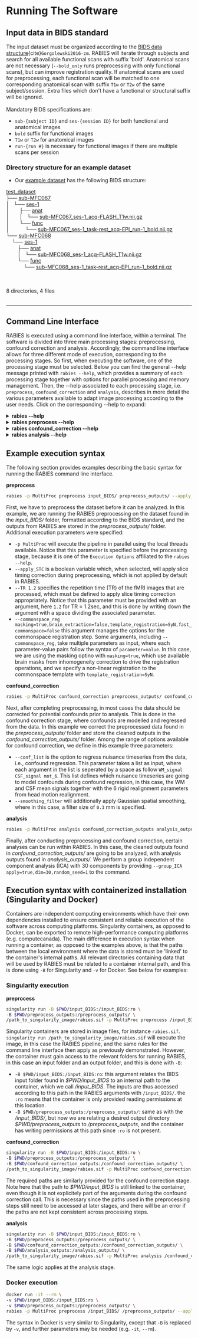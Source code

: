 # Running The Software

## Input data in BIDS standard

The input dataset must be organized according to the [BIDS data structure](https://bids.neuroimaging.io/){cite}`Gorgolewski2016-zm`. RABIES will iterate through subjects and search for all available functional scans with suffix 'bold'. Anatomical scans are not necessary (`--bold_only` runs preprocessing with only functional scans), but can improve registration quality. If anatomical scans are used for preprocessing, each functional scan will be matched to one corresponding anatomical scan with suffix `T1w` or `T2w` of the same subject/session. Extra files which don't have a functional or structural suffix will be ignored.
<br/>
<br/>
Mandatory BIDS specifications are:
* `sub-{subject ID}` and `ses-{session ID}` for both functional and anatomical images
* `bold` suffix for functional images
* `T1w` or `T2w` for anatomical images
* `run-{run #}` is necessary for functional images if there are multiple scans per session

### Directory structure for an example dataset
* Our [example dataset](http://doi.org/10.5281/zenodo.3937697) has the following BIDS structure:

<!DOCTYPE html>
<html>
<head>
 <meta http-equiv="Content-Type" content="text/html; charset=UTF-8">
 <meta name="Author" content="Made by 'tree'">
 <meta name="GENERATOR" content="$Version: $ tree v1.7.0 (c) 1996 - 2014 by Steve Baker, Thomas Moore, Francesc Rocher, Florian Sesser, Kyosuke Tokoro $">
  <!--
  BODY { font-family : ariel, monospace, sans-serif; }
  P { font-weight: normal; font-family : ariel, monospace, sans-serif; color: black; background-color: transparent;}
  B { font-weight: normal; color: black; background-color: transparent;}
  A:visited { font-weight : normal; text-decoration : none; background-color : transparent; margin : 0px 0px 0px 0px; padding : 0px 0px 0px 0px; display: inline; }
  A:link    { font-weight : normal; text-decoration : none; margin : 0px 0px 0px 0px; padding : 0px 0px 0px 0px; display: inline; }
  A:hover   { color : #000000; font-weight : normal; text-decoration : underline; background-color : yellow; margin : 0px 0px 0px 0px; padding : 0px 0px 0px 0px; display: inline; }
  A:active  { color : #000000; font-weight: normal; background-color : transparent; margin : 0px 0px 0px 0px; padding : 0px 0px 0px 0px; display: inline; }
  .VERSION { font-size: small; font-family : arial, sans-serif; }
  .NORM  { color: black;  background-color: transparent;}
  .FIFO  { color: purple; background-color: transparent;}
  .CHAR  { color: yellow; background-color: transparent;}
  .DIR   { color: blue;   background-color: transparent;}
  .BLOCK { color: yellow; background-color: transparent;}
  .LINK  { color: aqua;   background-color: transparent;}
  .SOCK  { color: fuchsia;background-color: transparent;}
  .EXEC  { color: green;  background-color: transparent;}
  -->
</head>
<body>
	<p>
	<a href="test_dataset">test_dataset</a><br>
	├── <a href="test_dataset/sub-MFC067/">sub-MFC067</a><br>
	│   └── <a href="test_dataset/sub-MFC067/ses-1/">ses-1</a><br>
	│   &nbsp;&nbsp;&nbsp; ├── <a href="test_dataset/sub-MFC067/ses-1/anat/">anat</a><br>
	│   &nbsp;&nbsp;&nbsp; │   └── <a href="test_dataset/sub-MFC067/ses-1/anat/sub-MFC067_ses-1_acq-FLASH_T1w.nii.gz">sub-MFC067_ses-1_acq-FLASH_T1w.nii.gz</a><br>
	│   &nbsp;&nbsp;&nbsp; └── <a href="test_dataset/sub-MFC067/ses-1/func/">func</a><br>
	│   &nbsp;&nbsp;&nbsp; &nbsp;&nbsp;&nbsp; └── <a href="test_dataset/sub-MFC067/ses-1/func/sub-MFC067_ses-1_task-rest_acq-EPI_run-1_bold.nii.gz">sub-MFC067_ses-1_task-rest_acq-EPI_run-1_bold.nii.gz</a><br>
	└── <a href="test_dataset/sub-MFC068/">sub-MFC068</a><br>
	&nbsp;&nbsp;&nbsp; └── <a href="test_dataset/sub-MFC068/ses-1/">ses-1</a><br>
	&nbsp;&nbsp;&nbsp; &nbsp;&nbsp;&nbsp; ├── <a href="test_dataset/sub-MFC068/ses-1/anat/">anat</a><br>
	&nbsp;&nbsp;&nbsp; &nbsp;&nbsp;&nbsp; │   └── <a href="test_dataset/sub-MFC068/ses-1/anat/sub-MFC068_ses-1_acq-FLASH_T1w.nii.gz">sub-MFC068_ses-1_acq-FLASH_T1w.nii.gz</a><br>
	&nbsp;&nbsp;&nbsp; &nbsp;&nbsp;&nbsp; └── <a href="test_dataset/sub-MFC068/ses-1/func/">func</a><br>
	&nbsp;&nbsp;&nbsp; &nbsp;&nbsp;&nbsp; &nbsp;&nbsp;&nbsp; └── <a href="test_dataset/sub-MFC068/ses-1/func/sub-MFC068_ses-1_task-rest_acq-EPI_run-1_bold.nii.gz">sub-MFC068_ses-1_task-rest_acq-EPI_run-1_bold.nii.gz</a><br>
	<br><br>
	</p>
	<p>

8 directories, 4 files
	<br><br>
	</p>
	<hr>
</body>
</html>

## Command Line Interface

RABIES is executed using a command line interface, within a terminal. The software is divided into three main processing stages: preprocessing, confound correction and analysis. Accordingly, the command line interface allows for three different mode of execution, corresponding to the processing stages. So first, when executing the software, one of the processing stage must be selected. Below you can find the general --help message printed with `rabies --help`, which provides a summary of each processing stage together with options for parallel processing and memory management. Then, the --help associated to each processing stage, i.e. `preprocess`, `confound_correction` and `analysis`, describes in more detail the various parameters available to adapt image processing according to the user needs. Click on the corresponding --help to expand:

<details><summary><b>rabies --help</b></summary>
<p>

```
usage: rabies [-h] [-p {Linear,MultiProc,SGE,SGEGraph,PBS,LSF,SLURM,SLURMGraph}] [--local_threads LOCAL_THREADS]
              [--scale_min_memory SCALE_MIN_MEMORY] [--min_proc MIN_PROC] [--verbose VERBOSE]
              Processing stage ...

RABIES performs multiple stages of rodent fMRI image processing, including preprocessing, 
confound correction, simple analyses and data quality assessment.

optional arguments:
  -h, --help            show this help message and exit

Processing options:
  The RABIES workflow is seperated into three main processing stages: preprocessing, 
  confound correction and analysis. Outputs from the preprocessing provide the inputs for
  the subsequent confound correction, and finally analysis.

  Processing stage      Description
    preprocess          
                        Conducts preprocessing on an input dataset in BIDS format. Preprocessing includes 
                        motion realignment, susceptibility distortions correction through non-linear 
                        registration, alignment to commonspace, anatomical parcellation and evaluation of 
                        nuisance timecourses.
                        
    confound_correction
                        
                        Flexible options for confound correction are applied directly on preprocessing outputs
                        from RABIES to derive cleaned timeseries. Various correction strategies, if selected, are
                        applied in the following order, following best practices from human litterature:
                           #1 - Compute and apply frame censoring mask (from FD and/or DVARS thresholds)
                           #2 - If --match_number_timepoints is selected, each scan is matched to the 
                               defined minimum_timepoint number of frames.
                           #3 - Linear/Quadratic detrending of fMRI timeseries and nuisance regressors
                           #4 - Apply ICA-AROMA.
                           #5 - If frequency filtering and frame censoring are applied, simulate data in censored
                               timepoints using the Lomb-Scargle periodogram, as suggested in Power et al. (2014, 
                               Neuroimage), for both the fMRI timeseries and nuisance regressors prior to filtering.
                           #6 - As recommended in Lindquist et al. (2019, Human brain mapping), make the nuisance 
                               regressors orthogonal to the temporal frequency filter.
                           #7 - Apply highpass and/or lowpass filtering on the fMRI timeseries (with simulated 
                               timepoints).
                           #8 - Re-apply the frame censoring mask onto filtered fMRI timeseries and nuisance 
                               regressors, taking out the simulated timepoints. Edge artefacts from frequency 
                               filtering can also be removed as recommended in Power et al. (2014, Neuroimage).
                           #9 - Apply confound regression using the selected nuisance regressors (see --conf_list
                               options).
                           #10 - Scaling of timeseries variance
                           #11 - Apply Gaussian spatial smoothing.
                        
    analysis            
                        Conduct simple resting-state functional connectivity (FC) analysis, or data quality
                        diagnosis, on cleaned timeseries after confound correction. Analysis options include
                        seed-based FC, whole-brain FC matrix, group-ICA and dual regression. --data_diagnosis
                        computes features of data quality at the individual scan and group levels, as in 
                        Desrosiers-Gregoire et al. (in prep)
                        

Execution Options:
  Options for parallel execution and memory management.

  -p {Linear,MultiProc,SGE,SGEGraph,PBS,LSF,SLURM,SLURMGraph}, --plugin {Linear,MultiProc,SGE,SGEGraph,PBS,LSF,SLURM,SLURMGraph}
                        Specify the nipype plugin for workflow execution.
                        Consult https://nipype.readthedocs.io/en/0.11.0/users/plugins.html for details.
                        (default: Linear)
                        
  --local_threads LOCAL_THREADS
                        For --plugin MultiProc, set the maximum number of processors run in parallel.
                        Defaults to number of CPUs.
                        (default: 12)
                        
  --scale_min_memory SCALE_MIN_MEMORY
                        For --plugin MultiProc, set the memory scaling factor attributed to nodes during
                        execution. Increase the scaling if memory crashes are reported.
                        (default: 1.0)
                        
  --min_proc MIN_PROC   For --plugin SGE/SGEGraph, scale the number of nodes attributed to jobs to
                        avoid memory crashes.
                        (default: 1)
                        
  --verbose VERBOSE     Set the verbose level. 0=WARNING, 1=INFO, 2 or above=DEBUG.
                        (default: 1)
```
</p>
</details>

<details><summary><b>rabies preprocess --help</b></summary>
<p>

```
usage: rabies preprocess [-h] [--bold_only] [--anat_autobox] [--bold_autobox] [--apply_despiking] [--HMC_option {intraSubjectBOLD,0,1,2,3}]
                         [--apply_slice_mc] [--detect_dummy] [--data_type {int16,int32,float32,float64}] [--anat_inho_cor ANAT_INHO_COR]
                         [--anat_robust_inho_cor ANAT_ROBUST_INHO_COR] [--bold_inho_cor BOLD_INHO_COR] [--bold_robust_inho_cor BOLD_ROBUST_INHO_COR]
                         [--commonspace_reg COMMONSPACE_REG] [--bold2anat_coreg BOLD2ANAT_COREG] [--nativespace_resampling NATIVESPACE_RESAMPLING]
                         [--commonspace_resampling COMMONSPACE_RESAMPLING] [--anatomical_resampling ANATOMICAL_RESAMPLING] [--apply_STC] [--TR TR]
                         [--tpattern {alt-z,seq-z,alt+z,seq+z}] [--stc_axis {X,Y,Z}] [--anat_template ANAT_TEMPLATE] [--brain_mask BRAIN_MASK]
                         [--WM_mask WM_MASK] [--CSF_mask CSF_MASK] [--vascular_mask VASCULAR_MASK] [--labels LABELS]
                         bids_dir output_dir

positional arguments:
  bids_dir              The root folder of the BIDS-formated input data directory.
                        
  output_dir            the output path to drop outputs from major preprocessing steps.
                        

optional arguments:
  -h, --help            show this help message and exit
  --bold_only           Apply preprocessing with only EPI scans. Commonspace registration is executed directly using
                        the corrected EPI 3D reference images. The commonspace registration simultaneously applies
                        distortion correction, this option will produce only commonspace outputs.
                        (default: False)
                        
  --anat_autobox        Crops out extra space around the brain on the structural image using AFNI's 3dAutobox
                        https://afni.nimh.nih.gov/pub/dist/doc/program_help/3dAutobox.html.
                        (default: False)
                        
  --bold_autobox        Crops out extra space around the brain on the EPI image using AFNI's 3dAutobox
                        https://afni.nimh.nih.gov/pub/dist/doc/program_help/3dAutobox.html.
                        (default: False)
                        
  --apply_despiking     Applies AFNI's 3dDespike https://afni.nimh.nih.gov/pub/dist/doc/program_help/3dDespike.html.
                        (default: False)
                        
  --HMC_option {intraSubjectBOLD,0,1,2,3}
                        Select an option for head motion realignment among the pre-built options from
                        https://github.com/ANTsX/ANTsR/blob/master/R/ants_motion_estimation.R.
                        (default: intraSubjectBOLD)
                        
  --apply_slice_mc      Whether to apply a slice-specific motion correction after initial volumetric HMC. This can 
                        correct for interslice misalignment resulting from within-TR motion. With this option, 
                        motion corrections and the subsequent resampling from registration are applied sequentially
                        since the 2D slice registrations cannot be concatenate with 3D transforms. 
                        (default: False)
                        
  --detect_dummy        Detect and remove initial dummy volumes from the EPI, and generate a reference EPI based on
                        these volumes if detected. Dummy volumes will be removed from the output preprocessed EPI.
                        (default: False)
                        
  --data_type {int16,int32,float32,float64}
                        Specify data format outputs to control for file size.
                        (default: float32)
                        

Registration Options:
  Customize registration operations and troubleshoot registration failures.

  --anat_inho_cor ANAT_INHO_COR
                        Select options for the inhomogeneity correction of the structural image.
                        * method: specify which registration strategy is employed for providing a brain mask.
                        *** Rigid: conducts only rigid registration.
                        *** Affine: conducts Rigid then Affine registration.
                        *** SyN: conducts Rigid, Affine then non-linear registration.
                        *** no_reg: skip registration.
                        *** N4_reg: previous correction script prior to version 0.3.1.
                        *** disable: disables the inhomogeneity correction.
                        * otsu_thresh: The inhomogeneity correction script necessitates an initial correction with a 
                         Otsu masking strategy (prior to registration of an anatomical mask). This option sets the 
                         Otsu threshold level to capture the right intensity distribution. 
                        *** Specify an integer among [0,1,2,3,4]. 
                        * multiotsu: Select this option to perform a staged inhomogeneity correction, where only 
                         lower intensities are initially corrected, then higher intensities are iteratively 
                         included to eventually correct the whole image. This technique may help with images with 
                         particularly strong inhomogeneity gradients and very low intensities.
                        *** Specify 'true' or 'false'. 
                        (default: method=SyN,otsu_thresh=2,multiotsu=false)
                        
  --anat_robust_inho_cor ANAT_ROBUST_INHO_COR
                        When selecting this option, inhomogeneity correction is executed twice to optimize 
                        outcomes. After completing an initial inhomogeneity correction step, the corrected outputs 
                        are co-registered to generate an unbiased template, using the same method as the commonspace 
                        registration. This template is then masked, and is used as a new target for masking during a 
                        second iteration of inhomogeneity correction. Using this dataset-specific template should 
                        improve the robustness of masking for inhomogeneity correction.
                        * apply: select 'true' to apply this option. 
                         *** Specify 'true' or 'false'. 
                        * masking: Combine masks derived from the inhomogeneity correction step to support 
                         registration during the generation of the unbiased template, and then during template 
                         registration.
                         *** Specify 'true' or 'false'. 
                        * brain_extraction: conducts brain extraction prior to template registration based on the 
                         combined masks from inhomogeneity correction. This will enhance brain edge-matching, but 
                         requires good quality masks. This should be selected along the 'masking' option.
                         *** Specify 'true' or 'false'. 
                        * template_registration: Specify a registration script for the alignment of the 
                         dataset-generated unbiased template to a reference template for masking.
                        *** Rigid: conducts only rigid registration.
                        *** Affine: conducts Rigid then Affine registration.
                        *** SyN: conducts Rigid, Affine then non-linear registration.
                        *** no_reg: skip registration.
                        (default: apply=false,masking=false,brain_extraction=false,template_registration=SyN)
                        
  --bold_inho_cor BOLD_INHO_COR
                        Same as --anat_inho_cor, but for the EPI images.
                        (default: method=Rigid,otsu_thresh=2,multiotsu=false)
                        
  --bold_robust_inho_cor BOLD_ROBUST_INHO_COR
                        Same as --anat_robust_inho_cor, but for the EPI images.
                        (default: apply=false,masking=false,brain_extraction=false,template_registration=SyN)
                        
  --commonspace_reg COMMONSPACE_REG
                        Specify registration options for the commonspace registration.
                        * masking: Combine masks derived from the inhomogeneity correction step to support 
                         registration during the generation of the unbiased template, and then during template 
                         registration.
                        *** Specify 'true' or 'false'. 
                        * brain_extraction: conducts brain extraction prior to template registration based on the 
                         combined masks from inhomogeneity correction. This will enhance brain edge-matching, but 
                         requires good quality masks. This should be selected along the 'masking' option.
                        *** Specify 'true' or 'false'. 
                        * template_registration: Specify a registration script for the alignment of the 
                         dataset-generated unbiased template to the commonspace atlas.
                        *** Rigid: conducts only rigid registration.
                        *** Affine: conducts Rigid then Affine registration.
                        *** SyN: conducts Rigid, Affine then non-linear registration.
                        *** no_reg: skip registration.
                        * fast_commonspace: Skip the generation of a dataset-generated unbiased template, and 
                         instead, register each scan independently directly onto the commonspace atlas, using the 
                         template_registration. This option can be faster, but may decrease the quality of 
                         alignment between subjects. 
                        *** Specify 'true' or 'false'. 
                        (default: masking=false,brain_extraction=false,template_registration=SyN,fast_commonspace=false)
                        
  --bold2anat_coreg BOLD2ANAT_COREG
                        Specify the registration script for cross-modal alignment between the EPI and structural
                        images. This operation is responsible for correcting EPI susceptibility distortions.
                        * masking: With this option, the brain masks obtained from the EPI inhomogeneity correction 
                         step are used to support registration.
                        *** Specify 'true' or 'false'. 
                        * brain_extraction: conducts brain extraction prior to registration using the EPI masks from 
                         inhomogeneity correction. This will enhance brain edge-matching, but requires good quality 
                         masks. This should be selected along the 'masking' option.
                        *** Specify 'true' or 'false'. 
                        * registration: Specify a registration script.
                        *** Rigid: conducts only rigid registration.
                        *** Affine: conducts Rigid then Affine registration.
                        *** SyN: conducts Rigid, Affine then non-linear registration.
                        *** no_reg: skip registration.
                        (default: masking=false,brain_extraction=false,registration=SyN)
                        

Resampling Options:
  The following options allow to resample the voxel dimensions for the preprocessed EPIs
  or for the anatomical images during registration.
  The resampling syntax must be 'dim1xdim2xdim3' (in mm), follwing the RAS axis convention
  (dim1=Right-Left, dim2=Anterior-Posterior, dim3=Superior-Inferior). If 'inputs_defined'
  is provided instead of axis dimensions, the original dimensions are preserved.

  --nativespace_resampling NATIVESPACE_RESAMPLING
                        Can specify a resampling dimension for the nativespace fMRI outputs.
                        (default: inputs_defined)
                        
  --commonspace_resampling COMMONSPACE_RESAMPLING
                        Can specify a resampling dimension for the commonspace fMRI outputs.
                        (default: inputs_defined)
                        
  --anatomical_resampling ANATOMICAL_RESAMPLING
                        
                        This specifies resampling dimensions for the anatomical registration targets. By 
                        default, images are resampled to isotropic resolution based on the smallest dimension
                        among the provided anatomical images (EPI images instead if --bold_only is True). 
                        Increasing voxel resampling size will increase registration speed at the cost of 
                        accuracy.
                        (default: inputs_defined)
                        

STC Options:
  Specify Slice Timing Correction (STC) info that is fed to AFNI's 3dTshift
  (https://afni.nimh.nih.gov/pub/dist/doc/program_help/3dTshift.html). The STC is applied
  in the anterior-posterior orientation, and thus RABIES assumes slices were acquired in
  this direction.

  --apply_STC           Select this option to apply the STC step.
                        (default: False)
                        
  --TR TR               Specify repetition time (TR) in seconds. (e.g. --TR 1.2)
                        (default: auto)
                        
  --tpattern {alt-z,seq-z,alt+z,seq+z}
                        Specify if interleaved ('alt') or sequential ('seq') acquisition, and specify in which 
                        direction (- or +) to apply the correction. If slices were acquired from front to back, 
                        the correction should be in the negative (-) direction. Refer to this discussion on the 
                        topic for more information https://github.com/CoBrALab/RABIES/discussions/217.
                        (default: alt-z)
                        
  --stc_axis {X,Y,Z}    Can specify over which axis of the image the STC must be applied. Generally, the correction 
                        should be over the Y axis, which corresponds to the anteroposterior axis in RAS convention. 
                        (default: Y)
                        

Template Files:
  Specify commonspace template and associated mask/label files. By default, RABIES
  provides the mouse DSURQE atlas
  https://wiki.mouseimaging.ca/display/MICePub/Mouse+Brain+Atlases.

  --anat_template ANAT_TEMPLATE
                        Anatomical file for the commonspace atlas.
                        (default: /home/gabriel/.local/share/rabies/DSURQE_40micron_average.nii.gz)
                        
  --brain_mask BRAIN_MASK
                        Brain mask aligned with the template.
                        (default: /home/gabriel/.local/share/rabies/DSURQE_40micron_mask.nii.gz)
                        
  --WM_mask WM_MASK     White matter mask aligned with the template.
                        (default: /home/gabriel/.local/share/rabies/DSURQE_40micron_eroded_WM_mask.nii.gz)
                        
  --CSF_mask CSF_MASK   CSF mask aligned with the template.
                        (default: /home/gabriel/.local/share/rabies/DSURQE_40micron_eroded_CSF_mask.nii.gz)
                        
  --vascular_mask VASCULAR_MASK
                        Can provide a mask of major blood vessels to compute associated nuisance timeseries.
                        The default mask was generated by applying MELODIC ICA and selecting the resulting 
                        component mapping onto major brain vessels.
                        (default: /home/gabriel/.local/share/rabies/vascular_mask.nii.gz)
                        
  --labels LABELS       Labels file providing the atlas anatomical annotations.
                        (default: /home/gabriel/.local/share/rabies/DSURQE_40micron_labels.nii.gz)
```

</p>
</details>

<details><summary><b>rabies confound_correction --help</b></summary>
<p>

```
usage: rabies confound_correction [-h] [--nativespace_analysis] [--image_scaling {None,background_noise,global_variance,voxelwise_standardization}]
                                  [--detrending_order {linear,quadratic}]
                                  [--conf_list [{WM_signal,CSF_signal,vascular_signal,global_signal,aCompCor,mot_6,mot_24,mean_FD} ...]]
                                  [--frame_censoring FRAME_CENSORING] [--TR TR] [--highpass HIGHPASS] [--lowpass LOWPASS] [--edge_cutoff EDGE_CUTOFF]
                                  [--smoothing_filter SMOOTHING_FILTER] [--match_number_timepoints] [--ica_aroma ICA_AROMA] [--read_datasink]
                                  [--timeseries_interval TIMESERIES_INTERVAL]
                                  preprocess_out output_dir

positional arguments:
  preprocess_out        path to RABIES preprocessing output directory.
                        
  output_dir            path for confound correction output directory.
                        

optional arguments:
  -h, --help            show this help message and exit
  --nativespace_analysis
                        Conduct confound correction and analysis in native space.
                        (default: False)
                        
  --image_scaling {None,background_noise,global_variance,voxelwise_standardization}
                        Select an option for scaling the image variance to match the intensity profile of 
                        different scans and avoid biases in data variance and amplitude estimation during analysis.
                        The variance explained from confound regression is also scaled accordingly for later use with 
                        --data_diagnosis. 
                        *** None: No scaling is applied, only detrending.
                        *** background_noise: a mask is derived to map background noise, and scale the image 
                           intensity relative to the noise standard deviation. 
                        *** global_variance: After applying confound correction, the cleaned timeseries are scaled 
                           according to the total standard deviation of all voxels, to scale total variance to 1. 
                        *** voxelwise_standardization: After applying confound correction, each voxel is separately 
                           scaled to unit variance (z-scoring). 
                        (default: None)
                        
  --detrending_order {linear,quadratic}
                        Select between linear or quadratic (second-order) detrending of voxel timeseries.
                        (default: linear)
                        
  --conf_list [{WM_signal,CSF_signal,vascular_signal,global_signal,aCompCor,mot_6,mot_24,mean_FD} ...]
                        Select list of nuisance regressors that will be applied on voxel timeseries, i.e., confound
                        regression.
                        *** WM/CSF/vascular/global_signal: correspond to mean signal from WM/CSF/vascular/brain 
                           masks.
                        *** mot_6: 6 rigid head motion correction parameters.
                        *** mot_24: mot_6 + their temporal derivative, then all 12 parameters squared, as in 
                           Friston et al. (1996, Magnetic Resonance in Medicine).
                        *** aCompCor: method from Muschelli et al. (2014, Neuroimage), where component timeseries
                           are obtained using PCA, conducted on the combined WM and CSF masks voxel timeseries. 
                           Components adding up to 50 percent of the variance are included.
                        *** mean_FD: the mean framewise displacement timecourse.
                        (default: [])
                        
  --frame_censoring FRAME_CENSORING
                        Censor frames that are highly corrupted (i.e. 'scrubbing'). 
                        * FD_censoring: Apply frame censoring based on a framewise displacement threshold. The frames 
                         that exceed the given threshold, together with 1 back and 2 forward frames will be masked 
                         out, as in Power et al. (2012, Neuroimage).
                        *** Specify 'true' or 'false'. 
                        * FD_threshold: the FD threshold in mm. 
                        * DVARS_censoring: Will remove timepoints that present outlier values on the DVARS metric 
                         (temporal derivative of global signal). This method will censor timepoints until the 
                         distribution of DVARS values across time does not contain outliers values above or below 2.5 
                         standard deviations.
                        *** Specify 'true' or 'false'. 
                        * minimum_timepoint: Can set a minimum number of timepoints remaining after frame censoring. 
                         If the threshold is not met, an empty file is generated and the scan is not considered in 
                         further steps. 
                        (default: FD_censoring=false,FD_threshold=0.05,DVARS_censoring=false,minimum_timepoint=3)
                        
  --TR TR               Specify repetition time (TR) in seconds. (e.g. --TR 1.2)
                        (default: auto)
                        
  --highpass HIGHPASS   Specify highpass filter frequency.
                        (default: None)
                        
  --lowpass LOWPASS     Specify lowpass filter frequency.
                        (default: None)
                        
  --edge_cutoff EDGE_CUTOFF
                        Specify the number of seconds to cut at beginning and end of acquisition if applying a
                        frequency filter. Frequency filters generate edge effects at begining and end of the
                        timeseries. We recommend to cut those timepoints (around 30sec at both end for 0.01Hz 
                        highpass.).
                        (default: 0)
                        
  --smoothing_filter SMOOTHING_FILTER
                        Specify filter size in mm for spatial smoothing. Will apply nilearn's function 
                        https://nilearn.github.io/modules/generated/nilearn.image.smooth_img.html
                        (default: None)
                        
  --match_number_timepoints
                        With this option, only a subset of the timepoints are kept post-censoring to match the 
                        --minimum_timepoint number for all scans. This can be conducted to avoid inconsistent 
                        temporal degrees of freedom (tDOF) between scans during downstream analysis. We recommend 
                        selecting this option if a significant confounding effect of tDOF is detected during --data_diagnosis.
                        The extra timepoints removed are randomly selected among the set available post-censoring.
                        (default: False)
                        
  --ica_aroma ICA_AROMA
                        Apply ICA-AROMA denoising (Pruim et al. 2015). The original classifier was modified to incorporate 
                        rodent-adapted masks and classification hyperparameters.
                        * apply: apply the denoising.
                        *** Specify 'true' or 'false'. 
                        * dim: Specify a pre-determined number of MELODIC components to derive. '0' will use an automatic 
                         estimator. 
                        * random_seed: For reproducibility, this option sets a fixed random seed for MELODIC. 
                        (default: apply=false,dim=0,random_seed=1)
                        
  --read_datasink       
                        Choose this option to read preprocessing outputs from datasinks instead of the saved 
                        preprocessing workflow graph. This allows to run confound correction without having 
                        available RABIES preprocessing folders, but the targetted datasink folders must follow the
                        structure of RABIES preprocessing.
                        (default: False)
                        
  --timeseries_interval TIMESERIES_INTERVAL
                        Before confound correction, can crop the timeseries within a specific interval.
                        e.g. '0,80' for timepoint 0 to 80.
                        (default: all)
```

</p>
</details>


<details><summary><b>rabies analysis --help</b></summary>
<p>

```
usage: rabies analysis [-h] [--scan_list [SCAN_LIST ...]] [--prior_maps PRIOR_MAPS] [--prior_bold_idx [PRIOR_BOLD_IDX ...]]
                       [--prior_confound_idx [PRIOR_CONFOUND_IDX ...]] [--data_diagnosis] [--seed_list [SEED_LIST ...]]
                       [--seed_prior_list [SEED_PRIOR_LIST ...]] [--FC_matrix] [--ROI_type {parcellated,voxelwise}] [--ROI_csv ROI_CSV]
                       [--group_ica GROUP_ICA] [--DR_ICA] [--NPR_temporal_comp NPR_TEMPORAL_COMP] [--NPR_spatial_comp NPR_SPATIAL_COMP]
                       confound_correction_out output_dir

positional arguments:
  confound_correction_out
                        path to RABIES confound correction output directory.
                        
  output_dir            path for analysis outputs.
                        

optional arguments:
  -h, --help            show this help message and exit
  --scan_list [SCAN_LIST ...]
                        This option offers to run the analysis on a subset of the scans. The scans are selected by
                        providing the full path to the corresponding EPI file in the input BIDS folder. The list 
                        of scan can be specified manually as a list of file name '--scan_list scan1.nii.gz 
                        scan2.nii.gz ...' or the files can be imbedded into a .txt file with one filename per row.
                        By default, 'all' will use all the scans previously processed.
                        (default: ['all'])
                        
  --prior_maps PRIOR_MAPS
                        Provide a 4D nifti image with a series of spatial priors representing common sources of
                        signal (e.g. ICA components from a group-ICA run). This 4D prior map file will be used for 
                        Dual regression, Dual ICA and --data_diagnosis. The RABIES default corresponds to a MELODIC 
                        run on a combined group of anesthetized-ventilated and awake mice. Confound correction 
                        consisted of highpass at 0.01 Hz, FD censoring at 0.03mm, DVARS censoring, and 
                        mot_6,WM_signal,CSF_signal as regressors.
                        (default: /home/gabriel/.local/share/rabies/melodic_IC.nii.gz)
                        
  --prior_bold_idx [PRIOR_BOLD_IDX ...]
                        Specify the indices for the priors corresponding to BOLD sources from --prior_maps. These will
                        be fitted during Dual ICA and provide the BOLD components during --data_diagnosis.
                        (default: [5, 12, 19])
                        
  --prior_confound_idx [PRIOR_CONFOUND_IDX ...]
                        Specify the indices for the confound components from --prior_maps. This is pertinent for the
                        --data_diagnosis outputs.
                        (default: [0, 1, 2, 6, 7, 8, 9, 10, 11, 13, 14, 21, 22, 24, 26, 28, 29])
                        
  --data_diagnosis      This option carries out the spatiotemporal diagnosis as described in Desrosiers-Gregoire et al. 
                        The diagnosis generates key temporal and spatial features both at the scan level and the group
                        level, allowing the identification of sources of confounds and data quality issues. We recommend 
                        using this data diagnosis workflow, more detailed in the publication, to improve the control for 
                        data quality issues and prevent the corruptions of analysis outputs.
                        (default: False)
                        
  --seed_list [SEED_LIST ...]
                        Can provide a list of Nifti files providing a mask for an anatomical seed, which will be used
                        to evaluate seed-based connectivity maps using on Pearson's r. Each seed must consist of 
                        a binary mask representing the ROI in commonspace.
                        (default: [])
                        
  --seed_prior_list [SEED_PRIOR_LIST ...]
                        For analysis QC of seed-based FC during --data_diagnosis, prior network maps are required for 
                        each seed provided in --seed_list. Provide the list of prior files in matching order of the 
                        --seed_list arguments to match corresponding seed maps.
                        (default: [])
                        
  --FC_matrix           Compute whole-brain connectivity matrices using Pearson's r between ROI timeseries.
                        (default: False)
                        
  --ROI_type {parcellated,voxelwise}
                        Define ROIs for --FC_matrix between 'parcellated' from the provided atlas during preprocessing,
                        or 'voxelwise' to derive the correlations between every voxel.(default: parcellated)
                        
  --ROI_csv ROI_CSV     A CSV file with the ROI names matching the ROI index numbers in the atlas labels Nifti file. 
                        A copy of this file is provided along the FC matrix generated for each subject.
                        (default: /home/gabriel/.local/share/rabies/DSURQE_40micron_labels.nii.gz)
                        
  --group_ica GROUP_ICA
                        Perform group-ICA using FSL's MELODIC on the whole dataset's cleaned timeseries.
                        Note that confound correction must have been conducted on commonspace outputs.
                        * apply: compute group-ICA.
                        *** Specify 'true' or 'false'. 
                        * dim: Specify a pre-determined number of MELODIC components to derive. '0' will use an automatic 
                         estimator. 
                        * random_seed: For reproducibility, this option sets a fixed random seed for MELODIC. 
                        (default: apply=false,dim=0,random_seed=1)
                        
  --DR_ICA              Conduct dual regression on each subject timeseries, using the priors from --prior_maps. The
                        linear coefficients from both the first and second regressions will be provided as outputs.
                        Requires that confound correction was conducted on commonspace outputs.
                        (default: False)
                        
  --NPR_temporal_comp NPR_TEMPORAL_COMP
                        Option for performing Neural Prior Recovery (NPR). Specify with this option how many extra 
                        subject-specific sources will be computed to account for non-prior confounds. This options 
                        specifies the number of temporal components to compute. After computing 
                        these sources, NPR will provide a fit for each prior in --prior_maps indexed by --prior_bold_idx.
                        Specify at least 0 extra sources to run NPR.
                        (default: -1)
                        
  --NPR_spatial_comp NPR_SPATIAL_COMP
                        Same as --NPR_temporal_comp, but specify how many spatial components to compute (which are 
                        additioned to the temporal components).
                        (default: -1)
```

</p>
</details>


## Example execution syntax
The following section provides examples describing the basic syntax for running the RABIES command line interface.


**preprocess**
```sh
rabies -p MultiProc preprocess input_BIDS/ preprocess_outputs/ --apply_STC --TR 1.2 --commonspace_reg masking=true,brain_extraction=false,template_registration=SyN,fast_commonspace=false
```
First, we have to preprocess the dataset before it can be analyzed. In this example, we are running the RABIES preprocessing on the dataset found in the *input_BIDS/* folder, formatted according to the BIDS standard, and the outputs from RABIES are stored in the *preprocess_outputs/* folder. Additional execution parameters were specified: 
* `-p MultiProc` will execute the pipeline in parallel using the local threads available. Notice that this parameter is specified before the processing stage, because it is one of the `Execution Options` affiliated to the `rabies --help`.
* `--apply_STC` is a boolean variable which, when selected, will apply slice timing correction during preprocessing, which is not applied by default in RABIES.
* `--TR 1.2` specifies the repetition time (TR) of the fMRI images that are processed, which must be defined to apply slice timing correction appropriately. Notice that this parameter must be provided with an argument, here `1.2` for TR = 1.2sec, and this is done by writing down the argument with a space dividing the associated parameter.
* `--commonspace_reg masking=true,brain_extraction=false,template_registration=SyN,fast_commonspace=false` this argument manages the options for the commonspace registration step. Some arguments, including `--commonspace_reg`, take multiple parameters as input, where each parameter-value pairs follow the syntax of `parameter=value`. In this case, we are using the masking optino with `masking=true`, which use available brain masks from inhomogeneity correction to drive the registration operations, and we specify a non-linear registration to the commonspace template with `template_registration=SyN`.

**confound_correction**
```sh
rabies -p MultiProc confound_correction preprocess_outputs/ confound_correction_outputs/ --conf_list WM_signal CSF_signal vascular_signal mot_6 --smoothing_filter 0.3 
```
Next, after completing preprocessing, in most cases the data should be corrected for potential confounds prior to analysis. This is done in the confound correction stage, where confounds are modelled and regressed from the data. In this example we correct the preprocessed data found in the *preprocess_outputs/* folder and store the cleaned outputs in the *confound_correction_outputs/* folder. Among the range of options available for confound correction, we define in this example three parameters:
* `--conf_list` is the option to regress nuisance timeseries from the data, i.e., confound regression. This parameter takes a list as input, where each argument in the list is seperated by a space as follow `WM_signal CSF_signal mot_6`. This list defines which nuisance timeseries are going to model confounds during confound regression, in this case, the WM and CSF mean signals together with the 6 rigid realignment parameters from head motion realignment.
* `--smoothing_filter` will additionally apply Gaussian spatial smoothing, where in this case, a filter size of `0.3` mm is specified.

**analysis**
```sh
rabies -p MultiProc analysis confound_correction_outputs analysis_outputs/ --group_ICA apply=true,dim=30,random_seed=1
```
Finally, after conducting preprocessing and confound correction, certain analyses can be run within RABIES. In this case, the cleaned outputs found in *confound_correction_outputs/* are going to be analyzed, with analysis outputs found in *analysis_outputs/*. We perform a group independent component analysis (ICA) with 30 components by providing `--group_ICA apply=true,dim=30,random_seed=1` to the command.

## Execution syntax with containerized installation (Singularity and Docker)

Containers are independent computing environments which have their own dependencies installed to ensure consistent and reliable
execution of the software across computing platforms. Singularity containers, as opposed to Docker, can be exported to remote high-performance computing platforms (e.g. computecanada). The main difference in execution syntax when running a container, as opposed to the examples above, is that the paths between the local environment where the data is stored must be 'linked' to the container's internal paths. All relevant directories containing data that will be used by RABIES must be related to a container internal path, and this is done using `-B` for Singularity and `-v` for Docker. See below for examples:

### Singularity execution

**preprocess**
```sh
singularity run -B $PWD/input_BIDS:/input_BIDS:ro \
-B $PWD/preprocess_outputs:/preprocess_outputs/ \
/path_to_singularity_image/rabies.sif -p MultiProc preprocess /input_BIDS/ /preprocess_outputs/ --apply_STC --TR 1.2 --commonspace_reg masking=true,brain_extraction=false,template_registration=SyN,fast_commonspace=false
```
Singularity containers are stored in image files, for instance `rabies.sif`. `singularity run /path_to_singularity_image/rabies.sif` will execute the image, in this case the RABIES pipeline, and the same rules for the command line interface then apply as previously demonstrated. However, the container must gain access to the relevant folders for running RABIES, in this case an input folder and an output folder, and this is done with `-B`:
* `-B $PWD/input_BIDS:/input_BIDS:ro`: this argument relates the BIDS input folder found in *$PWD/input_BIDS* to an internal path to the container, which we call */input_BIDS*. The inputs are thus accessed according to this path in the RABIES arguments with `/input_BIDS/`. the `:ro` means that the container is only provided reading permissions at this location.
* `-B $PWD/preprocess_outputs:/preprocess_outputs/`: same as with the */input_BIDS/*, but now we are relating a desired output directory *$PWD/preprocess_outputs* to */preprocess_outputs*, and the container has writing permissions at this path since `:ro` is not present.


**confound_correction**
```sh
singularity run -B $PWD/input_BIDS:/input_BIDS:ro \
-B $PWD/preprocess_outputs:/preprocess_outputs/ \
-B $PWD/confound_correction_outputs:/confound_correction_outputs/ \
/path_to_singularity_image/rabies.sif -p MultiProc confound_correction /preprocess_outputs/ /confound_correction_outputs/ --conf_list WM_signal CSF_signal vascular_signal mot_6 --smoothing_filter 0.3 
```
The required paths are similarly provided for the confound correction stage. Note here that the path to *$PWD/input_BIDS* is still linked to the container, even though it is not explicitely part of the arguments during the confound correction call. This is necessary since the paths used in the preprocessing steps still need to be accessed at later stages, and there will be an error if the paths are not kept consistent across processing steps.

**analysis**
```sh
singularity run -B $PWD/input_BIDS:/input_BIDS:ro \
-B $PWD/preprocess_outputs:/preprocess_outputs/ \
-B $PWD/confound_correction_outputs:/confound_correction_outputs/ \
-B $PWD/analysis_outputs:/analysis_outputs/ \
/path_to_singularity_image/rabies.sif -p MultiProc analysis /confound_correction_outputs /analysis_outputs/ --group_ICA apply=true,dim=30,random_seed=1
```
The same logic applies at the analysis stage.
<br/>

### Docker execution
```sh
docker run -it --rm \
-v $PWD/input_BIDS:/input_BIDS:ro \
-v $PWD/preprocess_outputs:/preprocess_outputs/ \
rabies -p MultiProc preprocess /input_BIDS/ /preprocess_outputs/ --apply_STC --TR 1.2 masking=true,brain_extraction=false,template_registration=SyN,fast_commonspace=false
```
The syntax in Docker is very similar to Singularity, except that `-B` is replaced by `-v`, and further parameters may be needed (e.g. `-it`, `--rm`).


